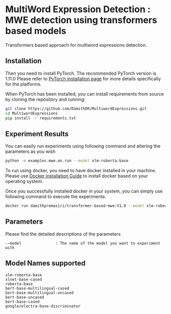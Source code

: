 
# MultiWord Expression Detection : MWE detection using transformers based models
Transformers based approach for multiword expressions detection.

## Installation
Then you need to install PyTorch. The recommended PyTorch version is 1.11.0
Please refer to [PyTorch installation page](https://pytorch.org/get-started/locally/#start-locally) for more details specifically for the platforms.

When PyTorch has been installed, you can install requirements from source by cloning the repository and running:

```bash
git clone https://github.com/DamithDR/MultiwordExpressions.git
cd MultiwordExpressions
pip install -r requirements.txt
```

## Experiment Results
You can easily run experiments using following command and altering the parameters as you wish

```bash
python -m examples.mwe.en.run --model xlm-roberta-base
```

To run using docker, you need to have docker installed in your machine. Please use [Docker installation Guide](https://docs.docker.com/get-docker/) to install docker based on your operating system.

Once you successfully installed docker in your system, you can simply use following command to execute the experiments.
```bash
docker run damithpremasiri/transformer-based-mwe:V1.0 --model xlm-roberta-base
```

## Parameters
Please find the detailed descriptions of the parameters
```text
--model               : The name of the model you want to experiment with
```

## Model Names supported
```text
xlm-roberta-base
xlnet-base-cased
roberta-base
bert-base-multilingual-cased
bert-base-multilingual-uncased
bert-base-uncased
bert-base-cased
google/electra-base-discriminator
```

